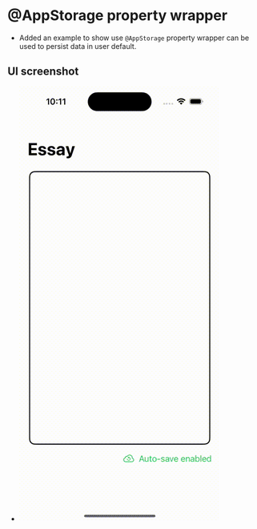 #  @AppStorage property wrapper

- Added an example to show use `@AppStorage` property wrapper can be used to persist data in user default.

## UI screenshot
- ![AppStorageWrapperExample](./AppStorageWrapperExample.gif)

